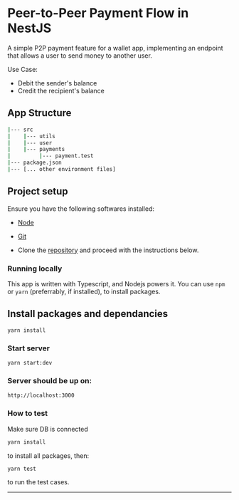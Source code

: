 # Peer-to-Peer Payment Flow in NestJS

A simple P2P payment feature for a wallet app, implementing an endpoint that allows a user to send money to another user. 

Use Case:
- Debit the sender's balance
- Credit the recipient's balance

## App Structure

```sh
|--- src
|    |--- utils
|    |--- user
|    |--- payments
|         |--- payment.test
|--- package.json
|--- [... other environment files]
```

## Project setup
Ensure you have the following softwares installed:

- [Node](https://nodejs.org)
- [Git](https://www.atlassian.com/git/tutorials/install-git)

- Clone the [repository](https://github.com/sodiadrhain/peer-peer-payment.git) and proceed with the instructions below.

### Running locally

This app is written with Typescript, and Nodejs powers it. You can use `npm` or `yarn` (preferrably, if installed), to install packages.

## Install packages and dependancies

```
yarn install
```

### Start server

```
yarn start:dev
```

### Server should be up on:

```
http://localhost:3000
```

### How to test

Make sure DB is connected

```sh
yarn install
```

to install all packages, then:

```sh
yarn test
```

to run the test cases.

_________________________________________________________________________________